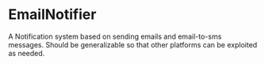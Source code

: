 # EmailNotifier
A Notification system based on sending emails and email-to-sms messages. Should be generalizable so that other platforms can be exploited as needed. 
